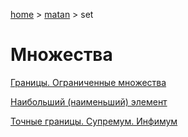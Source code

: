 <script type="text/x-mathjax-config">MathJax.Hub.Config({tex2jax: {inlineMath: [['$','$'], ['\(','\)']]}});</script><script src='https://cdnjs.cloudflare.com/ajax/libs/mathjax/2.7.5/MathJax.js?config=TeX-MML-AM_CHTML' async></script>

[home](../../) > [matan](../) > set

# Множества

[Границы. Ограниченные множества](border)

[Наибольший (наименьший) элемент](max)

[Точные границы. Супремум. Инфимум](sup)

